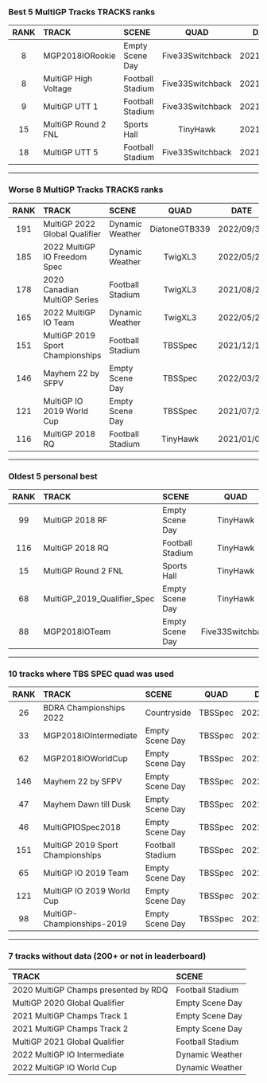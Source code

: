 ### Best 5 MultiGP Tracks TRACKS ranks
|RANK|TRACK|SCENE|QUAD|DATE|
|:---:|:---|:---|:---:|:---:|
|8|MGP2018IORookie|Empty Scene Day|Five33Switchback|2021/07/27|
|8|MultiGP High Voltage|Football Stadium|Five33Switchback|2021/09/05|
|9|MultiGP UTT 1|Football Stadium|Five33Switchback|2021/09/06|
|15|MultiGP Round 2 FNL|Sports Hall|TinyHawk|2021/01/30|
|18|MultiGP UTT 5|Football Stadium|Five33Switchback|2021/06/06|
---
### Worse 8 MultiGP Tracks TRACKS ranks
|RANK|TRACK|SCENE|QUAD|DATE|
|:---:|:---|:---|:---:|:---:|
|191|MultiGP 2022 Global Qualifier|Dynamic Weather|DiatoneGTB339|2022/09/30|
|185|2022 MultiGP IO Freedom Spec|Dynamic Weather|TwigXL3|2022/05/27|
|178|2020 Canadian MultiGP Series|Football Stadium|TwigXL3|2021/08/28|
|165|2022 MultiGP IO Team|Dynamic Weather|TwigXL3|2022/05/26|
|151|MultiGP 2019 Sport Championships|Football Stadium|TBSSpec|2021/12/17|
|146|Mayhem 22 by SFPV|Empty Scene Day|TBSSpec|2022/03/29|
|121|MultiGP IO 2019 World Cup|Empty Scene Day|TBSSpec|2021/07/24|
|116|MultiGP 2018 RQ|Football Stadium|TinyHawk|2021/01/09|
---
### Oldest 5 personal best
|RANK|TRACK|SCENE|QUAD|DATE|
|:---:|:---|:---|:---:|:---:|
|99|MultiGP 2018 RF|Empty Scene Day|TinyHawk|2020/12/26|
|116|MultiGP 2018 RQ|Football Stadium|TinyHawk|2021/01/09|
|15|MultiGP Round 2 FNL|Sports Hall|TinyHawk|2021/01/30|
|68|MultiGP_2019_Qualifier_Spec|Empty Scene Day|TinyHawk|2021/02/08|
|88|MGP2018IOTeam|Empty Scene Day|Five33Switchback|2021/04/21|
---
### 10 tracks where TBS SPEC quad was used
|RANK|TRACK|SCENE|QUAD|DATE|
|:---:|:---|:---|:---:|:---:|
|26|BDRA Championships 2022|Countryside|TBSSpec|2022/10/12|
|33|MGP2018IOIntermediate|Empty Scene Day|TBSSpec|2021/07/26|
|62|MGP2018IOWorldCup|Empty Scene Day|TBSSpec|2021/07/22|
|146|Mayhem 22 by SFPV|Empty Scene Day|TBSSpec|2022/03/29|
|47|Mayhem Dawn till Dusk|Empty Scene Day|TBSSpec|2021/12/21|
|46|MultiGPIOSpec2018|Empty Scene Day|TBSSpec|2021/07/24|
|151|MultiGP 2019 Sport Championships|Football Stadium|TBSSpec|2021/12/17|
|65|MultiGP IO 2019 Team|Empty Scene Day|TBSSpec|2021/07/23|
|121|MultiGP IO 2019 World Cup|Empty Scene Day|TBSSpec|2021/07/24|
|98|MultiGP-Championships-2019|Empty Scene Day|TBSSpec|2021/07/24|
---
### 7 tracks without data (200+ or not in leaderboard)
|TRACK|SCENE|
|:---|:---|
|2020 MultiGP Champs presented by RDQ|Football Stadium|
|MultiGP 2020 Global Qualifier|Empty Scene Day|
|2021 MultiGP Champs Track 1|Empty Scene Day|
|2021 MultiGP Champs Track 2|Empty Scene Day|
|MultiGP 2021 Global Qualifier|Football Stadium|
|2022 MultiGP IO Intermediate|Dynamic Weather|
|2022 MultiGP IO World Cup|Dynamic Weather|
